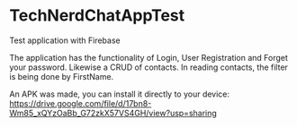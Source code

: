 # TechNerdChatAppTest
Test application with Firebase


The application has the functionality of Login, User Registration and Forget your password. Likewise a CRUD of contacts.
In reading contacts, the filter is being done by FirstName.

An APK was made, you can install it directly to your device:  https://drive.google.com/file/d/17bn8-Wm85_xQYzOaBb_G72zkX57VS4GH/view?usp=sharing


